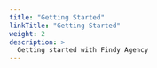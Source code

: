 ```yaml
---
title: "Getting Started"
linkTitle: "Getting Started"
weight: 2
description: >
  Getting started with Findy Agency
---
```


